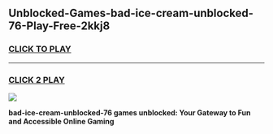 
## Unblocked-Games-bad-ice-cream-unblocked-76-Play-Free-2kkj8
<h3>
<a href="https://premium76.site?title=bad-ice-cream-unblocked-76&ref=20M">CLICK TO PLAY</a></h3>
<hr>

<h3>
<a href="https://premium76.site?title=bad-ice-cream-unblocked-76&ref=20M">CLICK 2 PLAY</a>
  
</h3>

<a href="https://premium76.site?title=bad-ice-cream-unblocked-76&ref=19M"><img src="https://clearcache.store/games.png"></a>


**bad-ice-cream-unblocked-76 games unblocked: Your Gateway to Fun and Accessible Online Gaming**
